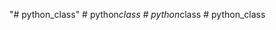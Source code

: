 "# python_class" 
#   p y t h o n _ c l a s s  
 #   p y t h o n _ c l a s s  
 #   p y t h o n _ c l a s s  
 